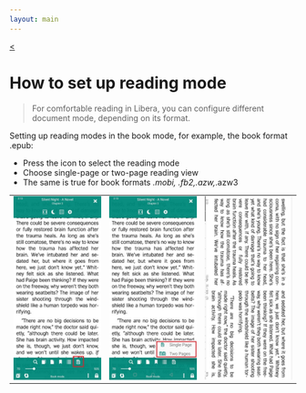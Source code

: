 ```yaml
---
layout: main
---
```

[<](/wiki/faq)

# How to set up reading mode

> For comfortable reading in Libera, you can configure different document mode, depending on its format.

Setting up reading modes in the book mode, for example, the book format .epub: 
* Press the icon to select the reading mode
* Choose single-page or two-page reading view
* The same is true for book formats *.mobi, *.fb2,*.azw,*.azw3

||||
|-|-|-|
|![](1.jpg)|![](2.jpg)|![](3.jpg)|


